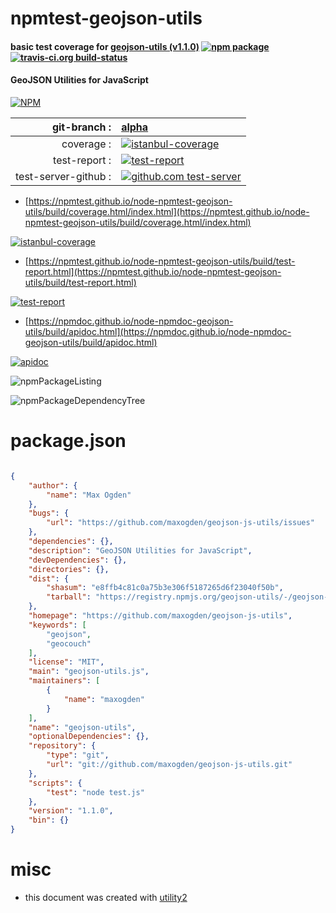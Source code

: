 # npmtest-geojson-utils

#### basic test coverage for  [geojson-utils (v1.1.0)](https://github.com/maxogden/geojson-js-utils)  [![npm package](https://img.shields.io/npm/v/npmtest-geojson-utils.svg?style=flat-square)](https://www.npmjs.org/package/npmtest-geojson-utils) [![travis-ci.org build-status](https://api.travis-ci.org/npmtest/node-npmtest-geojson-utils.svg)](https://travis-ci.org/npmtest/node-npmtest-geojson-utils)

#### GeoJSON Utilities for JavaScript

[![NPM](https://nodei.co/npm/geojson-utils.png?downloads=true&downloadRank=true&stars=true)](https://www.npmjs.com/package/geojson-utils)

| git-branch : | [alpha](https://github.com/npmtest/node-npmtest-geojson-utils/tree/alpha)|
|--:|:--|
| coverage : | [![istanbul-coverage](https://npmtest.github.io/node-npmtest-geojson-utils/build/coverage.badge.svg)](https://npmtest.github.io/node-npmtest-geojson-utils/build/coverage.html/index.html)|
| test-report : | [![test-report](https://npmtest.github.io/node-npmtest-geojson-utils/build/test-report.badge.svg)](https://npmtest.github.io/node-npmtest-geojson-utils/build/test-report.html)|
| test-server-github : | [![github.com test-server](https://npmtest.github.io/node-npmtest-geojson-utils/GitHub-Mark-32px.png)](https://npmtest.github.io/node-npmtest-geojson-utils/build/app/index.html) | | build-artifacts : | [![build-artifacts](https://npmtest.github.io/node-npmtest-geojson-utils/glyphicons_144_folder_open.png)](https://github.com/npmtest/node-npmtest-geojson-utils/tree/gh-pages/build)|

- [https://npmtest.github.io/node-npmtest-geojson-utils/build/coverage.html/index.html](https://npmtest.github.io/node-npmtest-geojson-utils/build/coverage.html/index.html)

[![istanbul-coverage](https://npmtest.github.io/node-npmtest-geojson-utils/build/screenCapture.buildCi.browser.%252Ftmp%252Fbuild%252Fcoverage.lib.html.png)](https://npmtest.github.io/node-npmtest-geojson-utils/build/coverage.html/index.html)

- [https://npmtest.github.io/node-npmtest-geojson-utils/build/test-report.html](https://npmtest.github.io/node-npmtest-geojson-utils/build/test-report.html)

[![test-report](https://npmtest.github.io/node-npmtest-geojson-utils/build/screenCapture.buildCi.browser.%252Ftmp%252Fbuild%252Ftest-report.html.png)](https://npmtest.github.io/node-npmtest-geojson-utils/build/test-report.html)

- [https://npmdoc.github.io/node-npmdoc-geojson-utils/build/apidoc.html](https://npmdoc.github.io/node-npmdoc-geojson-utils/build/apidoc.html)

[![apidoc](https://npmdoc.github.io/node-npmdoc-geojson-utils/build/screenCapture.buildCi.browser.%252Ftmp%252Fbuild%252Fapidoc.html.png)](https://npmdoc.github.io/node-npmdoc-geojson-utils/build/apidoc.html)

![npmPackageListing](https://npmtest.github.io/node-npmtest-geojson-utils/build/screenCapture.npmPackageListing.svg)

![npmPackageDependencyTree](https://npmtest.github.io/node-npmtest-geojson-utils/build/screenCapture.npmPackageDependencyTree.svg)



# package.json

```json

{
    "author": {
        "name": "Max Ogden"
    },
    "bugs": {
        "url": "https://github.com/maxogden/geojson-js-utils/issues"
    },
    "dependencies": {},
    "description": "GeoJSON Utilities for JavaScript",
    "devDependencies": {},
    "directories": {},
    "dist": {
        "shasum": "e8ffb4c81c0a75b3e306f5187265d6f23040f50b",
        "tarball": "https://registry.npmjs.org/geojson-utils/-/geojson-utils-1.1.0.tgz"
    },
    "homepage": "https://github.com/maxogden/geojson-js-utils",
    "keywords": [
        "geojson",
        "geocouch"
    ],
    "license": "MIT",
    "main": "geojson-utils.js",
    "maintainers": [
        {
            "name": "maxogden"
        }
    ],
    "name": "geojson-utils",
    "optionalDependencies": {},
    "repository": {
        "type": "git",
        "url": "git://github.com/maxogden/geojson-js-utils.git"
    },
    "scripts": {
        "test": "node test.js"
    },
    "version": "1.1.0",
    "bin": {}
}
```



# misc
- this document was created with [utility2](https://github.com/kaizhu256/node-utility2)
